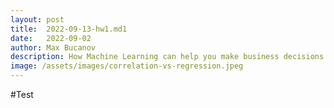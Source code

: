 ```yaml
---
layout: post
title:  2022-09-13-hw1.md1
date:   2022-09-02
author: Max Bucanov
description: How Machine Learning can help you make business decisions
image: /assets/images/correlation-vs-regression.jpeg
---
```


#Test

